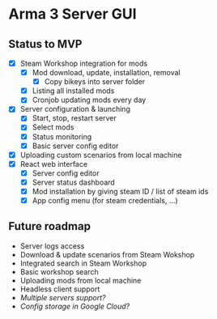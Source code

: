 # Arma 3 Server GUI

## Status to MVP
- [x] Steam Workshop integration for mods
  - [x] Mod download, update, installation, removal
    - [x] Copy bikeys into server folder
  - [x] Listing all installed mods
  - [x] Cronjob updating mods every day
- [x] Server configuration & launching
  - [x] Start, stop, restart server
  - [x] Select mods
  - [x] Status monitoring
  - [x] Basic server config editor
- [x] Uploading custom scenarios from local machine
- [x] React web interface
  - [x] Server config editor
  - [x] Server status dashboard
  - [x] Mod installation by giving steam ID / list of steam ids
  - [x] App config menu (for steam credentials, ...)

## Future roadmap
- Server logs access
- Download & update scenarios from Steam Wokshop
- Integrated search in Steam Workshop
- Basic workshop search
- Uploading mods from local machine
- Headless client support
- _Multiple servers support?_
- _Config storage in Google Cloud?_